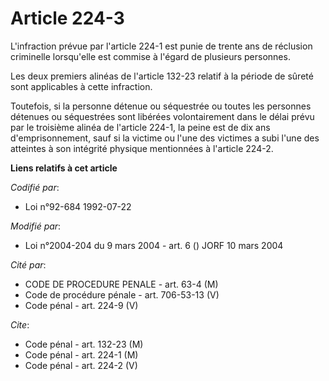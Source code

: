 # Article 224-3

L'infraction prévue par l'article 224-1 est punie de trente ans de réclusion criminelle lorsqu'elle est commise à l'égard de
plusieurs personnes.

Les deux premiers alinéas de l'article 132-23 relatif à la période de sûreté sont applicables à cette infraction.

Toutefois, si la personne détenue ou séquestrée ou toutes les personnes détenues ou séquestrées sont libérées volontairement
dans le délai prévu par le troisième alinéa de l'article 224-1, la peine est de dix ans d'emprisonnement, sauf si la victime
ou l'une des victimes a subi l'une des atteintes à son intégrité physique mentionnées à l'article 224-2.

**Liens relatifs à cet article**

_Codifié par_:

  - Loi n°92-684 1992-07-22

_Modifié par_:

  - Loi n°2004-204 du 9 mars 2004 - art. 6 () JORF 10 mars 2004

_Cité par_:

  - CODE DE PROCEDURE PENALE - art. 63-4 (M)
  - Code de procédure pénale - art. 706-53-13 (V)
  - Code pénal - art. 224-9 (V)

_Cite_:

  - Code pénal - art. 132-23 (M)
  - Code pénal - art. 224-1 (M)
  - Code pénal - art. 224-2 (V)
